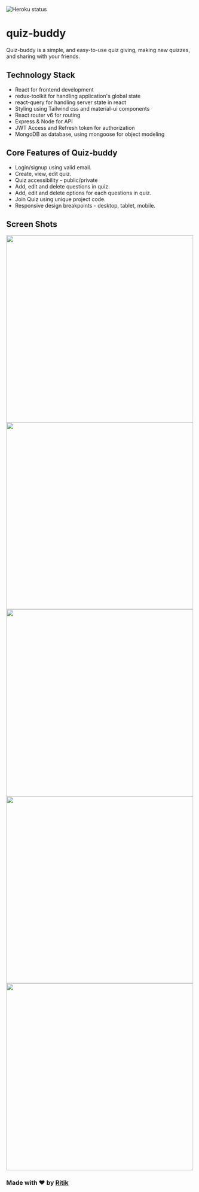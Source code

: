 ![Heroku status](https://heroku-status-badges.herokuapp.com/quiz-buddy)

# quiz-buddy         

Quiz-buddy is a simple, and easy-to-use quiz giving, making new quizzes, and sharing with your friends. 

## Technology Stack

- React for frontend development
- redux-toolkit for handling application's global state
- react-query for handling server state in react
- Styling using Tailwind css and material-ui components
- React router v6 for routing
- Express & Node for API
- JWT Access and Refresh token for authorization 
- MongoDB as database, using mongoose for object modeling

## Core Features of Quiz-buddy
- Login/signup using valid email.
- Create, view, edit quiz.
- Quiz accessibility - public/private
- Add, edit and delete questions in quiz.
- Add, edit and delete options for each questions in quiz.
- Join Quiz using unique project code. 
- Responsive design breakpoints - desktop, tablet, mobile.

## Screen Shots
<div>
 <img src="https://user-images.githubusercontent.com/67374176/143700591-b724713c-f8c4-4820-ac87-8a30f824646b.jpg" width=500 />
 <img src="https://user-images.githubusercontent.com/67374176/143700701-4c911ac8-0acc-48c5-a4e8-495fd1e17397.jpg" width=500 />
   <img src="https://user-images.githubusercontent.com/67374176/143700749-c702ffbb-9ddf-49d3-9649-f207cb203137.jpg" width=500 /> 
   <img src="https://user-images.githubusercontent.com/67374176/143703343-5aede42f-a591-4053-8aa9-a2e0b508e4b9.jpg" width=500 />
 <img src="https://user-images.githubusercontent.com/67374176/143700834-5d39bd9b-8b2f-47bd-98d1-bca372050ce7.jpg" width=500 />
 </div>
 
 ### Made with ❤️ by [Ritik](https://twitter.com/ritik_patel05) 